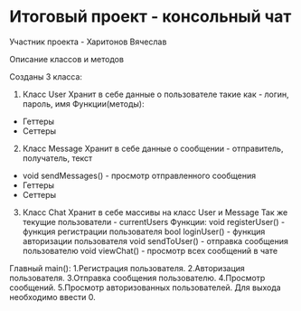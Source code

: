 # Итоговый проект - консольный чат

Участник проекта - Харитонов Вячеслав

Описание классов и методов

Созданы 3 класса:
1. Класс User
Хранит в себе данные о пользователе такие как - логин, пароль, имя
Функции(методы):
* Геттеры
* Сеттеры
2. Класс Message
Хранит в себе данные о сообщении - отправитель, получатель, текст
* void sendMessages() - просмотр отправленного сообщения
* Геттеры
* Сеттеры
3. Класс Chat
Хранит в себе массивы на класс User и Message
Так же текущие пользователи - currentUsers
Функции:
void registerUser() - функция регистрации пользователя
bool loginUser() - функция авторизации пользователя
void sendToUser() - отправка сообщения пользователю
void viewChat() - просмотр всех сообщений в чате

Главный main():
1.Регистрация пользователя.
2.Авторизация пользователя.
3.Отправка сообщения пользователю.
4.Просмотр сообщений.
5.Просмотр авторизованных пользователей.
Для выхода необходимо ввести 0.
